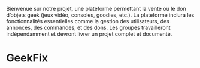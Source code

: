 Bienvenue sur notre projet,
une plateforme permettant la vente ou le don d’objets geek (jeux vidéo, consoles, goodies, etc.). 
La plateforme inclura les fonctionnalités essentielles comme la gestion des utilisateurs, des annonces, des commandes, et des dons. 
Les groupes travailleront indépendamment et devront livrer un projet complet et documenté.
# GeekFix
